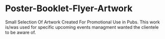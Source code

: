 # Poster-Booklet-Flyer-Artwork
Small Selection Of Artwork Created For Promotional Use in Pubs. This work is/was used for specific upcoming events managment wanted the clientele to be aware of.
